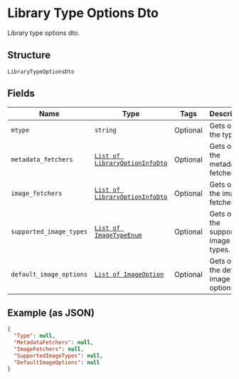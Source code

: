 
# Library Type Options Dto

Library type options dto.

## Structure

`LibraryTypeOptionsDto`

## Fields

| Name | Type | Tags | Description |
|  --- | --- | --- | --- |
| `mtype` | `string` | Optional | Gets or sets the type. |
| `metadata_fetchers` | [`List of LibraryOptionInfoDto`](../../doc/models/library-option-info-dto.md) | Optional | Gets or sets the metadata fetchers. |
| `image_fetchers` | [`List of LibraryOptionInfoDto`](../../doc/models/library-option-info-dto.md) | Optional | Gets or sets the image fetchers. |
| `supported_image_types` | [`List of ImageTypeEnum`](../../doc/models/image-type-enum.md) | Optional | Gets or sets the supported image types. |
| `default_image_options` | [`List of ImageOption`](../../doc/models/image-option.md) | Optional | Gets or sets the default image options. |

## Example (as JSON)

```json
{
  "Type": null,
  "MetadataFetchers": null,
  "ImageFetchers": null,
  "SupportedImageTypes": null,
  "DefaultImageOptions": null
}
```

